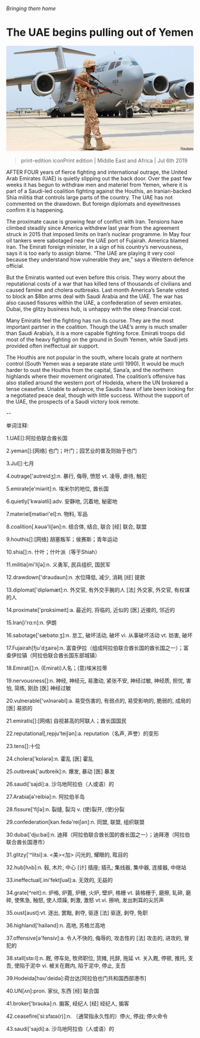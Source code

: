 ###### Bringing them home

# The UAE begins pulling out of Yemen 

![image](images/20190706_MAP005_1.jpg) 

> print-edition iconPrint edition | Middle East and Africa | Jul 6th 2019 

AFTER FOUR years of fierce fighting and international outrage, the United Arab Emirates (UAE) is quietly slipping out the back door. Over the past few weeks it has begun to withdraw men and materiel from Yemen, where it is part of a Saudi-led coalition fighting against the Houthis, an Iranian-backed Shia militia that controls large parts of the country. The UAE has not commented on the drawdown. But foreign diplomats and eyewitnesses confirm it is happening. 

The proximate cause is growing fear of conflict with Iran. Tensions have climbed steadily since America withdrew last year from the agreement struck in 2015 that imposed limits on Iran’s nuclear programme. In May four oil tankers were sabotaged near the UAE port of Fujairah. America blamed Iran. The Emirati foreign minister, in a sign of his country’s nervousness, says it is too early to assign blame. “The UAE are playing it very cool because they understand how vulnerable they are,” says a Western defence official. 

But the Emiratis wanted out even before this crisis. They worry about the reputational costs of a war that has killed tens of thousands of civilians and caused famine and cholera outbreaks. Last month America’s Senate voted to block an $8bn arms deal with Saudi Arabia and the UAE. The war has also caused fissures within the UAE, a confederation of seven emirates. Dubai, the glitzy business hub, is unhappy with the steep financial cost. 

Many Emiratis feel the fighting has run its course. They are the most important partner in the coalition. Though the UAE’s army is much smaller than Saudi Arabia’s, it is a more capable fighting force. Emirati troops did most of the heavy fighting on the ground in South Yemen, while Saudi jets provided often ineffectual air support. 

The Houthis are not popular in the south, where locals grate at northern control (South Yemen was a separate state until 1990). It would be much harder to oust the Houthis from the capital, Sana’a, and the northern highlands where their movement originated. The coalition’s offensive has also stalled around the western port of Hodeida, where the UN brokered a tense ceasefire. Unable to advance, the Saudis have of late been looking for a negotiated peace deal, though with little success. Without the support of the UAE, the prospects of a Saudi victory look remote. 

-- 

 单词注释:

1.UAE[]:阿拉伯联合酋长国 

2.yeman[]:[网络] 也门；叶门；园艺业的普及则始于也门 

3.Jul[]:七月 

4.outrage['autreidʒ]:n. 暴行, 侮辱, 愤怒 vt. 凌辱, 虐待, 触犯 

5.emirate[e'miәrit]:n. 埃米尔的地位, 酋长国 

6.quietly['kwaiәtli]:adv. 安静地, 沉着地, 秘密地 

7.materiel[mәtiәri'el]:n. 物料, 军品 

8.coalition[.kәuә'liʃәn]:n. 结合体, 结合, 联合 [经] 联合, 联盟 

9.houthis[]:[网络] 胡塞叛军；侯赛斯；青年运动 

10.shia[]:n. 什叶；什叶派（等于Shiah） 

11.militia[mi'liʃә]:n. 义勇军, 民兵组织, 国民军 

12.drawdown['draudaun]:n. 水位降低, 减少, 消耗 [经] 提款 

13.diplomat['diplәmæt]:n. 外交官, 有外交手腕的人 [法] 外交家, 外交官, 有权谋的人 

14.proximate['prɒksimeit]:a. 最近的, 将临的, 近似的 [医] 近接的, 邻近的 

15.Iran[i'rɑ:n]:n. 伊朗 

16.sabotage['sæbәtɑ:ʒ]:n. 怠工, 破坏活动, 破坏 vi. 从事破坏活动 vt. 妨害, 破坏 

17.Fujairah[fju'dʒairə]:n. 富查伊拉（组成阿拉伯联合酋长国的酋长国之一）；富查伊拉镇（阿拉伯联合酋长国东部城镇） 

18.Emirati[]:n. (Emirati)人名；(意)埃米拉蒂 

19.nervousness[]:n. 神经, 神经元, 易激动, 紧张不安, 神经过敏, 神经质, 担忧, 害怕, 简练, 刚劲 [医] 神经过敏 

20.vulnerable['vʌlnәrәbl]:a. 易受伤害的, 有弱点的, 易受影响的, 脆弱的, 成局的 [医] 易损的 

21.emiratis[]:[网络] 自视甚高的阿联人；酋长国国民 

22.reputational[,repju'teiʃən]:a. reputation（名声, 声誉）的变形 

23.tens[]:十位 

24.cholera['kɒlәrә]:n. 霍乱 [医] 霍乱 

25.outbreak['autbreik]:n. 爆发, 暴动 [医] 暴发 

26.saudi['sajdi]:a. 沙乌地阿拉伯（人或语）的 

27.Arabia[ә'reibiә]:n. 阿拉伯半岛 

28.fissure['fiʃә]:n. 裂缝, 裂沟 v. (使)裂开, (使)分裂 

29.confederation[kәn.fedә'reiʃәn]:n. 同盟, 联盟, 组织联盟 

30.dubai['dju:bai]:n. 迪拜（阿拉伯联合酋长国的酋长国之一）；迪拜港（阿拉伯联合酋长国港市） 

31.glitzy['^litsi]:a. <美><加> 闪光的, 耀眼的, 眩目的 

32.hub[hʌb]:n. 毂, 木片, 中心 [计] 插座; 插孔; 集线器, 集中器, 连接器, 中继站 

33.ineffectual[.ini'fektʃuәl]:a. 无效的, 无益的 

34.grate[^reit]:n. 炉格, 炉篦, 炉栅, 火炉, 壁炉, 格栅 vt. 装格栅于, 磨擦, 轧碎, 磨碎, 使焦急, 触怒, 使人烦躁, 刺激, 激怒 vt.vi. 擦响, 发出刺耳的尖厉声 

35.oust[aust]:vt. 逐出, 罢黜, 剥夺, 驱逐 [法] 驱逐, 剥夺, 免职 

36.highland['hailәnd]:n. 高地, 苏格兰高地 

37.offensive[ә'fensiv]:a. 令人不快的, 侮辱的, 攻击性的 [法] 攻击的, 进攻的, 冒犯的 

38.stall[stɒ:l]:n. 厩, 停车处, 牧师职位, 货摊, 托辞, 拖延 vt. 关入厩, 停顿, 推托, 支吾, 使陷于泥中 vi. 被关在厩内, 陷于泥中, 停止, 支吾 

39.Hodeida[hәu'deidә]:荷台达[阿拉伯也门共和国西部港市] 

40.UN[ʌn]:pron. 家伙, 东西 [经] 联合国 

41.broker['brәukә]:n. 掮客, 经纪人 [经] 经纪人, 掮客 

42.ceasefire[ˈsi:sfaɪə(r)]:n. （通常指永久性的）停火, 停战; 停火命令 

43.saudi['sajdi]:a. 沙乌地阿拉伯（人或语）的 

